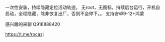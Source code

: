 一次性安装，持续隐藏定位活动轨迹。
无root，无图标，持续后台运行，开机自启动，全程隐藏，除非恢复出厂，否则不会停下。。
支持安卓9-12+鸿蒙

感兴趣的来聊
Q916888420

https://t.me/rocazj
